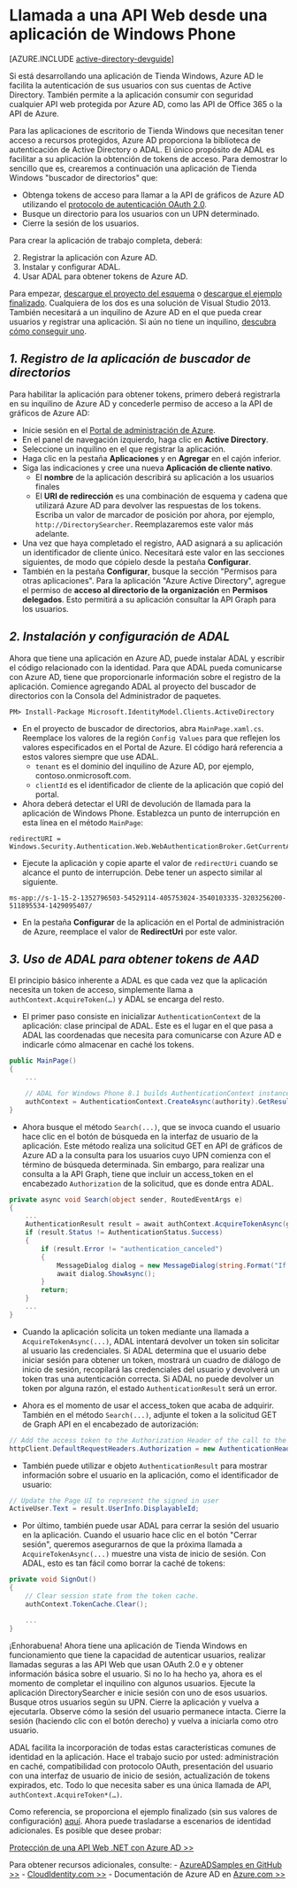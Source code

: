 <properties
	pageTitle="Introducción a Tienda Windows de Azure AD | Microsoft Azure"
	description="Creación de una aplicación de Tienda Windows que se integra con Azure AD para el inicio de sesión y llama a las API protegidas de Azure AD mediante OAuth."
	services="active-directory"
	documentationCenter="windows"
	authors="dstrockis"
	manager="mbaldwin"
	editor=""/>

<tags
	ms.service="active-directory"
	ms.workload="identity"
	ms.tgt_pltfrm="mobile-windows-store"
	ms.devlang="dotnet"
	ms.topic="article"
	ms.date="04/28/2015"
	ms.author="dastrock"/>


# Llamada a una API Web desde una aplicación de Windows Phone

[AZURE.INCLUDE [active-directory-devguide](../../includes/active-directory-devguide.md)]

Si está desarrollando una aplicación de Tienda Windows, Azure AD le facilita la autenticación de sus usuarios con sus cuentas de Active Directory. También permite a la aplicación consumir con seguridad cualquier API web protegida por Azure AD, como las API de Office 365 o la API de Azure.

Para las aplicaciones de escritorio de Tienda Windows que necesitan tener acceso a recursos protegidos, Azure AD proporciona la biblioteca de autenticación de Active Directory o ADAL. El único propósito de ADAL es facilitar a su aplicación la obtención de tokens de acceso. Para demostrar lo sencillo que es, crearemos a continuación una aplicación de Tienda Windows "buscador de directorios" que:

-	Obtenga tokens de acceso para llamar a la API de gráficos de Azure AD utilizando el [protocolo de autenticación OAuth 2.0](https://msdn.microsoft.com/library/azure/dn645545.aspx).
-	Busque un directorio para los usuarios con un UPN determinado.
-	Cierre la sesión de los usuarios.

Para crear la aplicación de trabajo completa, deberá:

2. Registrar la aplicación con Azure AD.
3. Instalar y configurar ADAL.
5. Usar ADAL para obtener tokens de Azure AD.

Para empezar, [descargue el proyecto del esquema](https://github.com/AzureADQuickStarts/NativeClient-WindowsStore/archive/skeleton.zip) o [descargue el ejemplo finalizado](https://github.com/AzureADQuickStarts/NativeClient-WindowsStore/archive/complete.zip). Cualquiera de los dos es una solución de Visual Studio 2013. También necesitará a un inquilino de Azure AD en el que pueda crear usuarios y registrar una aplicación. Si aún no tiene un inquilino, [descubra cómo conseguir uno](active-directory-howto-tenant.md).

## *1. Registro de la aplicación de buscador de directorios*
Para habilitar la aplicación para obtener tokens, primero deberá registrarla en su inquilino de Azure AD y concederle permiso de acceso a la API de gráficos de Azure AD:

-	Inicie sesión en el [Portal de administración de Azure](https://manage.windowsazure.com).
-	En el panel de navegación izquierdo, haga clic en **Active Directory**.
-	Seleccione un inquilino en el que registrar la aplicación.
-	Haga clic en la pestaña **Aplicaciones** y en **Agregar** en el cajón inferior.
-	Siga las indicaciones y cree una nueva **Aplicación de cliente nativo**.
    -	El **nombre** de la aplicación describirá su aplicación a los usuarios finales
    -	El **URI de redirección** es una combinación de esquema y cadena que utilizará Azure AD para devolver las respuestas de los tokens. Escriba un valor de marcador de posición por ahora, por ejemplo, `http://DirectorySearcher`. Reemplazaremos este valor más adelante.
-	Una vez que haya completado el registro, AAD asignará a su aplicación un identificador de cliente único. Necesitará este valor en las secciones siguientes, de modo que cópielo desde la pestaña **Configurar**.
- También en la pestaña **Configurar**, busque la sección "Permisos para otras aplicaciones". Para la aplicación "Azure Active Directory", agregue el permiso de **acceso al directorio de la organización** en **Permisos delegados**. Esto permitirá a su aplicación consultar la API Graph para los usuarios.

## *2. Instalación y configuración de ADAL*
Ahora que tiene una aplicación en Azure AD, puede instalar ADAL y escribir el código relacionado con la identidad. Para que ADAL pueda comunicarse con Azure AD, tiene que proporcionarle información sobre el registro de la aplicación. Comience agregando ADAL al proyecto del buscador de directorios con la Consola del Administrador de paquetes.

```
PM> Install-Package Microsoft.IdentityModel.Clients.ActiveDirectory
```

-	En el proyecto de buscador de directorios, abra `MainPage.xaml.cs`. Reemplace los valores de la región `Config Values` para que reflejen los valores especificados en el Portal de Azure. El código hará referencia a estos valores siempre que use ADAL.
    -	`tenant` es el dominio del inquilino de Azure AD, por ejemplo, contoso.onmicrosoft.com.
    -	`clientId` es el identificador de cliente de la aplicación que copió del portal.
-	Ahora deberá detectar el URI de devolución de llamada para la aplicación de Windows Phone. Establezca un punto de interrupción en esta línea en el método `MainPage`:

```
redirectURI = Windows.Security.Authentication.Web.WebAuthenticationBroker.GetCurrentApplicationCallbackUri();
```
- Ejecute la aplicación y copie aparte el valor de `redirectUri` cuando se alcance el punto de interrupción. Debe tener un aspecto similar al siguiente.

```
ms-app://s-1-15-2-1352796503-54529114-405753024-3540103335-3203256200-511895534-1429095407/
```

- En la pestaña **Configurar** de la aplicación en el Portal de administración de Azure, reemplace el valor de **RedirectUri** por este valor.  

## *3. Uso de ADAL para obtener tokens de AAD*
El principio básico inherente a ADAL es que cada vez que la aplicación necesita un token de acceso, simplemente llama a  `authContext.AcquireToken(…)` y ADAL se encarga del resto.

-	El primer paso consiste en inicializar `AuthenticationContext` de la aplicación: clase principal de ADAL. Este es el lugar en el que pasa a ADAL las coordenadas que necesita para comunicarse con Azure AD e indicarle cómo almacenar en caché los tokens.

```C#
public MainPage()
{
    ...

    // ADAL for Windows Phone 8.1 builds AuthenticationContext instances through a factory
    authContext = AuthenticationContext.CreateAsync(authority).GetResults();
}
```

- Ahora busque el método `Search(...)`, que se invoca cuando el usuario hace clic en el botón de búsqueda en la interfaz de usuario de la aplicación. Este método realiza una solicitud GET en API de gráficos de Azure AD a la consulta para los usuarios cuyo UPN comienza con el término de búsqueda determinada. Sin embargo, para realizar una consulta a la API Graph, tiene que incluir un access_token en el encabezado `Authorization` de la solicitud, que es donde entra ADAL.

```C#
private async void Search(object sender, RoutedEventArgs e)
{
    ...
    AuthenticationResult result = await authContext.AcquireTokenAsync(graphResourceId, clientId, redirectURI);
    if (result.Status != AuthenticationStatus.Success)
    {
        if (result.Error != "authentication_canceled")
        {
            MessageDialog dialog = new MessageDialog(string.Format("If the error continues, please contact your administrator.\n\nError: {0}\n\nError Description:\n\n{1}", result.Error, result.ErrorDescription), "Sorry, an error occurred while signing you in.");
            await dialog.ShowAsync();
        }
        return;
    }
    ...
}
```
- Cuando la aplicación solicita un token mediante una llamada a `AcquireTokenAsync(...)`, ADAL intentará devolver un token sin solicitar al usuario las credenciales. Si ADAL determina que el usuario debe iniciar sesión para obtener un token, mostrará un cuadro de diálogo de inicio de sesión, recopilará las credenciales del usuario y devolverá un token tras una autenticación correcta. Si ADAL no puede devolver un token por alguna razón, el estado `AuthenticationResult` será un error.

- Ahora es el momento de usar el access_token que acaba de adquirir. También en el método `Search(...)`, adjunte el token a la solicitud GET de Graph API en el encabezado de autorización:

```C#
// Add the access token to the Authorization Header of the call to the Graph API
httpClient.DefaultRequestHeaders.Authorization = new AuthenticationHeaderValue("Bearer", result.AccessToken);

```
- También puede utilizar e objeto `AuthenticationResult` para mostrar información sobre el usuario en la aplicación, como el identificador de usuario:

```C#
// Update the Page UI to represent the signed in user
ActiveUser.Text = result.UserInfo.DisplayableId;
```
- Por último, también puede usar ADAL para cerrar la sesión del usuario en la aplicación. Cuando el usuario hace clic en el botón "Cerrar sesión", queremos asegurarnos de que la próxima llamada a `AcquireTokenAsync(...)` muestre una vista de inicio de sesión. Con ADAL, esto es tan fácil como borrar la caché de tokens:

```C#
private void SignOut()
{
    // Clear session state from the token cache.
    authContext.TokenCache.Clear();

    ...
}
```

¡Enhorabuena! Ahora tiene una aplicación de Tienda Windows en funcionamiento que tiene la capacidad de autenticar usuarios, realizar llamadas seguras a las API Web que usan OAuth 2.0 e y obtener información básica sobre el usuario. Si no lo ha hecho ya, ahora es el momento de completar el inquilino con algunos usuarios. Ejecute la aplicación DirectorySearcher e inicie sesión con uno de esos usuarios. Busque otros usuarios según su UPN. Cierre la aplicación y vuelva a ejecutarla. Observe cómo la sesión del usuario permanece intacta. Cierre la sesión (haciendo clic con el botón derecho) y vuelva a iniciarla como otro usuario.

ADAL facilita la incorporación de todas estas características comunes de identidad en la aplicación. Hace el trabajo sucio por usted: administración en caché, compatibilidad con protocolo OAuth, presentación del usuario con una interfaz de usuario de inicio de sesión, actualización de tokens expirados, etc. Todo lo que necesita saber es una única llamada de API, `authContext.AcquireToken*(…)`.

Como referencia, se proporciona el ejemplo finalizado (sin sus valores de configuración) [aquí](https://github.com/AzureADQuickStarts/NativeClient-WindowsStore/archive/complete.zip). Ahora puede trasladarse a escenarios de identidad adicionales. Es posible que desee probar:

[Protección de una API Web .NET con Azure AD >>](active-directory-devquickstarts-webapi-dotnet.md)

Para obtener recursos adicionales, consulte: - [AzureADSamples en GitHub >>](https://github.com/AzureAdSamples) - [CloudIdentity.com >>](https://cloudidentity.com) - Documentación de Azure AD en [Azure.com >>](http://azure.microsoft.com/documentation/services/active-directory/)

<!---HONumber=58--> 